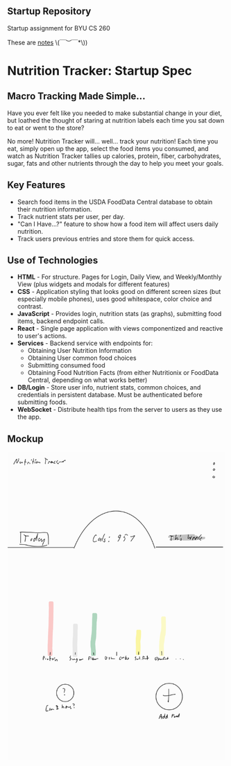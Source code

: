 ## Startup Repository
Startup assignment for BYU CS 260

These are [notes](notes.md) \\(￣︶￣*\\)) 

# Nutrition Tracker: Startup Spec

## Macro Tracking Made Simple...
Have you ever felt like you needed to make substantial change in your diet, but loathed the thought of staring at nutrition labels each time you sat down to eat or went to the store? 

No more! Nutrition Tracker will... well... track your nutrition! Each time you eat, simply open up the app, select the food items you consumed, and watch as Nutrition Tracker tallies up calories, protein, fiber, carbohydrates, sugar, fats and other nutrients through the day to help you meet your goals.

## Key Features
- Search food items in the USDA FoodData Central database to obtain their nutrition information.
- Track nutrient stats per user, per day.
- "Can I Have...?" feature to show how a food item will affect users daily nutrition.
- Track users previous entries and store them for quick access.

## Use of Technologies
- **HTML** - For structure. Pages for Login, Daily View, and Weekly/Monthly View (plus widgets and modals for different features)
- **CSS** - Application styling that looks good on different screen sizes (but especially mobile phones), uses good whitespace, color choice and contrast.
- **JavaScript** - Provides login, nutrition stats (as graphs), submitting food items, backend endpoint calls.
- **React** - Single page application with views componentized and reactive to user's actions.
- **Services** - Backend service with endpoints for:
    - Obtaining User Nutrition Information
    - Obtaining User common food choices
    - Submitting consumed food
    - Obtaining Food Nutrition Facts (from either Nutritionix or FoodData Central, depending on what works better)
- **DB/Login** - Store user info, nutrient stats, common choices, and credentials in persistent database. Must be authenticated before submitting foods.
- **WebSocket** - Distribute health tips from the server to users as they use the app.

## Mockup
![image](sketch.jpg)